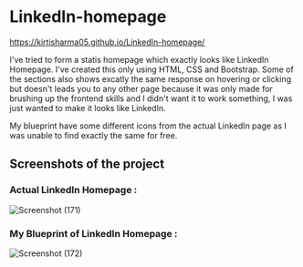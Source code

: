 # LinkedIn-homepage
 https://kirtisharma05.github.io/LinkedIn-homepage/

I've tried to form a statis homepage which exactly looks like LinkedIn Homepage.
I've created this only using HTML, CSS and Bootstrap.
Some of the sections also shows excatly the same response on hovering or clicking but doesn't leads you to any other page because it was only made for brushing up the frontend skills and I didn't want it to work something, I was just wanted to make it looks like LinkedIn.

My blueprint have some different icons from the actual LinkedIn page as I was unable to find exactly the same for free.

## Screenshots of the project

### Actual LinkedIn Homepage : 

![Screenshot (171)](https://user-images.githubusercontent.com/61161878/88181212-2810ec80-cc4c-11ea-8c53-a51c194e2226.png)

### My Blueprint of LinkedIn Homepage :

![Screenshot (172)](https://user-images.githubusercontent.com/61161878/88181243-319a5480-cc4c-11ea-91ca-f2d69df01c2f.png)
